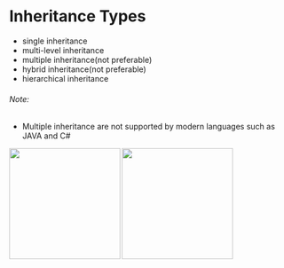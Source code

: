 # Inheritance Types 
- single inheritance
- multi-level inheritance
- multiple inheritance(not preferable)
- hybrid inheritance(not preferable)
- hierarchical inheritance
###### Note:
- Multiple inheritance are not supported by modern languages such as JAVA and C#

<img align="left" height="200px"  src="https://user-images.githubusercontent.com/76912120/223357758-4877a469-ff25-4c36-85c8-18d7384480ac.png" />
<img align="left" height="200px"  src="https://user-images.githubusercontent.com/76912120/223358437-af9305a6-4c26-4714-ac96-ba759880effa.png" />
